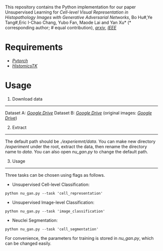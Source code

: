 This repository contains the Python implementation for our paper Unsupervised Learning for *Cell-level Visual Representation in Histopathology Images with Generative Adversarial Networks*, Bo Hu#,Ye Tang#,Eric I-Chao Chang, Yubo Fan, Maode Lai and Yan Xu* (* corresponding author; # equal contribution), [*arxiv*](https://arxiv.org/abs/1711.11317), [*IEEE*](https://ieeexplore.ieee.org/document/8402089)

Requirements
=================
* [*Pytorch*](https://github.com/pytorch/pytorch)
* [*HistomicsTK*](https://github.com/DigitalSlideArchive/HistomicsTK)


Usage
=================
1) Download data
----
Dataset A: [*Google Drive*](https://drive.google.com/file/d/10h1cJBiLcc9oGyWWea_2d0gefRo_GXfJ/view?usp=sharing)
Dataset B: [*Google Drive*](https://drive.google.com/file/d/1kYik0ByDPiK94Xt4mvoV3lOah2Zfx3dH/view?usp=sharing)
(original images: [*Google Drive*](https://drive.google.com/drive/folders/1GmFM8TEGMVdh17_F_rXxR6dR8ha20y8w?usp=sharing))

2) Extract
----
The default path should be *./experiemnt/data*. 
You can make new directory */experiment* under the root, extract the data, then rename the directory name to *data*.
You can also open *nu_gan.py* to change the default path.

3) Usage
----
Three tasks can be chosen using flags as follows.

* Unsupervised Cell-level Classification:
```shell
python nu_gan.py --task 'cell_representation'
```

* Unsupervised Image-level Classification:
```shell
python nu_gan.py --task 'image_classification'
```

* Neuclei Segmentation:
```shell
python nu_gan.py --task 'cell_segmentation'
```

For convenience, the parameters for training is stored in *nu_gan.py*, which can be changed easily.
